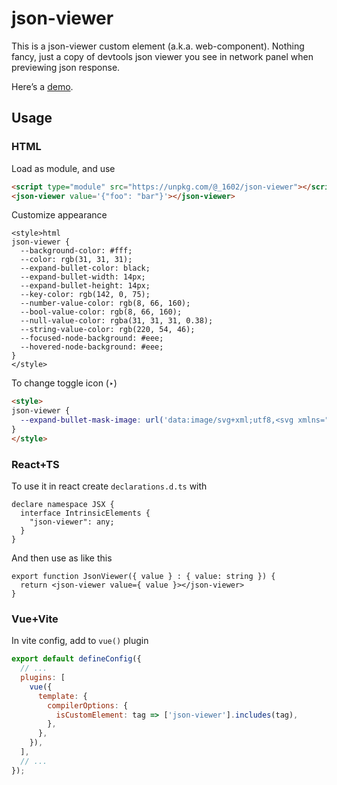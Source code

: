 # json-viewer

This is a json-viewer custom element (a.k.a. web-component). Nothing fancy, just a copy of devtools json viewer you see in network panel when previewing json response.

Here’s a [demo](https://jsfiddle.net/ewq831s6/3/).

## Usage

### HTML

Load as module, and use

```html
<script type="module" src="https://unpkg.com/@_1602/json-viewer"></script>
<json-viewer value='{"foo": "bar"}'></json-viewer>
```

Customize appearance

```
<style>html
json-viewer {
  --background-color: #fff;
  --color: rgb(31, 31, 31);
  --expand-bullet-color: black;
  --expand-bullet-width: 14px;
  --expand-bullet-height: 14px;
  --key-color: rgb(142, 0, 75);
  --number-value-color: rgb(8, 66, 160);
  --bool-value-color: rgb(8, 66, 160);
  --null-value-color: rgba(31, 31, 31, 0.38);
  --string-value-color: rgb(220, 54, 46);
  --focused-node-background: #eee;
  --hovered-node-background: #eee;
}
</style>
```

To change toggle icon (‣)

```html
<style>
json-viewer {
  --expand-bullet-mask-image: url('data:image/svg+xml;utf8,<svg xmlns="http://www.w3.org/2000/svg" width="14" height="14" fill="none"><path d="M10.5 6.65 4.9 2.8v7.7" fill="black"/></svg>');
}
</style>
```

### React+TS

To use it in react create `declarations.d.ts` with

```
declare namespace JSX {
  interface IntrinsicElements {
    "json-viewer": any;
  }
}
```

And then use as like this

```
export function JsonViewer({ value } : { value: string }) {
  return <json-viewer value={ value }></json-viewer>
}
```

### Vue+Vite

In vite config, add to `vue()` plugin

```js
export default defineConfig({
  // ...
  plugins: [
    vue({
      template: {
        compilerOptions: {
          isCustomElement: tag => ['json-viewer'].includes(tag),
        },
      },
    }),
  ],
  // ...
});

```
